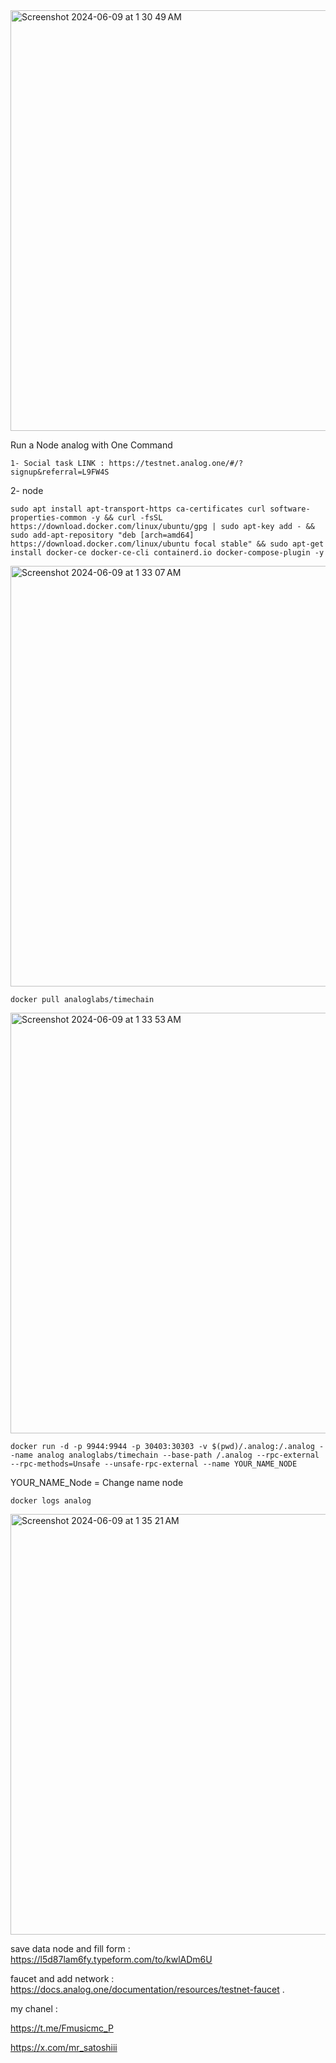 <img width="673" alt="Screenshot 2024-06-09 at 1 30 49 AM" src="https://github.com/zircuit-labs/ceremony/assets/106862644/190695e3-6669-48bd-848e-482d86d59b23">



Run a  Node analog with One Command

``` 
1- Social task LINK : https://testnet.analog.one/#/?signup&referral=L9FW4S
``` 

2- node 

``` 
sudo apt install apt-transport-https ca-certificates curl software-properties-common -y && curl -fsSL https://download.docker.com/linux/ubuntu/gpg | sudo apt-key add - && sudo add-apt-repository "deb [arch=amd64] https://download.docker.com/linux/ubuntu focal stable" && sudo apt-get install docker-ce docker-ce-cli containerd.io docker-compose-plugin -y

```
<img width="673" alt="Screenshot 2024-06-09 at 1 33 07 AM" src="https://github.com/zircuit-labs/ceremony/assets/106862644/26cc9ae0-c76a-4eda-9190-ddb30fee8f98">



``` 
docker pull analoglabs/timechain

```

<img width="673" alt="Screenshot 2024-06-09 at 1 33 53 AM" src="https://github.com/zircuit-labs/ceremony/assets/106862644/2a46967f-c111-4fee-984a-e217b662f6d7">



```
docker run -d -p 9944:9944 -p 30403:30303 -v $(pwd)/.analog:/.analog --name analog analoglabs/timechain --base-path /.analog --rpc-external --rpc-methods=Unsafe --unsafe-rpc-external --name YOUR_NAME_NODE

```
YOUR_NAME_Node = Change name node

```
docker logs analog

```

<img width="673" alt="Screenshot 2024-06-09 at 1 35 21 AM" src="https://github.com/zircuit-labs/ceremony/assets/106862644/d283b297-9ec1-42a5-bc54-9774c2ac1820">


save data node and fill form : https://l5d87lam6fy.typeform.com/to/kwlADm6U

faucet and add network : https://docs.analog.one/documentation/resources/testnet-faucet
.

my chanel :

https://t.me/Fmusicmc_P

https://x.com/mr_satoshiii


